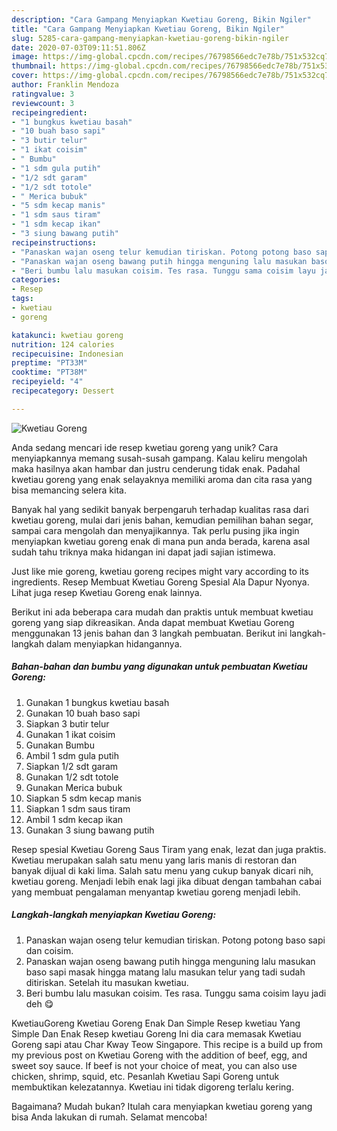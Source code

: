 ```yaml
---
description: "Cara Gampang Menyiapkan Kwetiau Goreng, Bikin Ngiler"
title: "Cara Gampang Menyiapkan Kwetiau Goreng, Bikin Ngiler"
slug: 5285-cara-gampang-menyiapkan-kwetiau-goreng-bikin-ngiler
date: 2020-07-03T09:11:51.806Z
image: https://img-global.cpcdn.com/recipes/76798566edc7e78b/751x532cq70/kwetiau-goreng-foto-resep-utama.jpg
thumbnail: https://img-global.cpcdn.com/recipes/76798566edc7e78b/751x532cq70/kwetiau-goreng-foto-resep-utama.jpg
cover: https://img-global.cpcdn.com/recipes/76798566edc7e78b/751x532cq70/kwetiau-goreng-foto-resep-utama.jpg
author: Franklin Mendoza
ratingvalue: 3
reviewcount: 3
recipeingredient:
- "1 bungkus kwetiau basah"
- "10 buah baso sapi"
- "3 butir telur"
- "1 ikat coisim"
- " Bumbu"
- "1 sdm gula putih"
- "1/2 sdt garam"
- "1/2 sdt totole"
- " Merica bubuk"
- "5 sdm kecap manis"
- "1 sdm saus tiram"
- "1 sdm kecap ikan"
- "3 siung bawang putih"
recipeinstructions:
- "Panaskan wajan oseng telur kemudian tiriskan. Potong potong baso sapi dan coisim."
- "Panaskan wajan oseng bawang putih hingga menguning lalu masukan baso sapi masak hingga matang lalu masukan telur yang tadi sudah ditiriskan. Setelah itu masukan kwetiau."
- "Beri bumbu lalu masukan coisim. Tes rasa. Tunggu sama coisim layu jadi deh 😋"
categories:
- Resep
tags:
- kwetiau
- goreng

katakunci: kwetiau goreng 
nutrition: 124 calories
recipecuisine: Indonesian
preptime: "PT33M"
cooktime: "PT38M"
recipeyield: "4"
recipecategory: Dessert

---
```



![Kwetiau Goreng](https://img-global.cpcdn.com/recipes/76798566edc7e78b/751x532cq70/kwetiau-goreng-foto-resep-utama.jpg)

Anda sedang mencari ide resep kwetiau goreng yang unik? Cara menyiapkannya memang susah-susah gampang. Kalau keliru mengolah maka hasilnya akan hambar dan justru cenderung tidak enak. Padahal kwetiau goreng yang enak selayaknya memiliki aroma dan cita rasa yang bisa memancing selera kita.

Banyak hal yang sedikit banyak berpengaruh terhadap kualitas rasa dari kwetiau goreng, mulai dari jenis bahan, kemudian pemilihan bahan segar, sampai cara mengolah dan menyajikannya. Tak perlu pusing jika ingin menyiapkan kwetiau goreng enak di mana pun anda berada, karena asal sudah tahu triknya maka hidangan ini dapat jadi sajian istimewa.

Just like mie goreng, kwetiau goreng recipes might vary according to its ingredients. Resep Membuat Kwetiau Goreng Spesial Ala Dapur Nyonya. Lihat juga resep Kwetiau Goreng enak lainnya.


Berikut ini ada beberapa cara mudah dan praktis untuk membuat kwetiau goreng yang siap dikreasikan. Anda dapat membuat Kwetiau Goreng menggunakan 13 jenis bahan dan 3 langkah pembuatan. Berikut ini langkah-langkah dalam menyiapkan hidangannya.

<!--inarticleads1-->

##### Bahan-bahan dan bumbu yang digunakan untuk pembuatan Kwetiau Goreng:

1. Gunakan 1 bungkus kwetiau basah
1. Gunakan 10 buah baso sapi
1. Siapkan 3 butir telur
1. Gunakan 1 ikat coisim
1. Gunakan  Bumbu
1. Ambil 1 sdm gula putih
1. Siapkan 1/2 sdt garam
1. Gunakan 1/2 sdt totole
1. Gunakan  Merica bubuk
1. Siapkan 5 sdm kecap manis
1. Siapkan 1 sdm saus tiram
1. Ambil 1 sdm kecap ikan
1. Gunakan 3 siung bawang putih


Resep spesial Kwetiau Goreng Saus Tiram yang enak, lezat dan juga praktis. Kwetiau merupakan salah satu menu yang laris manis di restoran dan banyak dijual di kaki lima. Salah satu menu yang cukup banyak dicari nih, kwetiau goreng. Menjadi lebih enak lagi jika dibuat dengan tambahan cabai yang membuat pengalaman menyantap kwetiau goreng menjadi lebih. 

<!--inarticleads2-->

##### Langkah-langkah menyiapkan Kwetiau Goreng:

1. Panaskan wajan oseng telur kemudian tiriskan. Potong potong baso sapi dan coisim.
1. Panaskan wajan oseng bawang putih hingga menguning lalu masukan baso sapi masak hingga matang lalu masukan telur yang tadi sudah ditiriskan. Setelah itu masukan kwetiau.
1. Beri bumbu lalu masukan coisim. Tes rasa. Tunggu sama coisim layu jadi deh 😋


KwetiauGoreng Kwetiau Goreng Enak Dan Simple Resep kwetiau Yang Simple Dan Enak Resep kwetiau Goreng Ini dia cara memasak Kwetiau Goreng sapi atau Char Kway Teow Singapore. This recipe is a build up from my previous post on Kwetiau Goreng with the addition of beef, egg, and sweet soy sauce. If beef is not your choice of meat, you can also use chicken, shrimp, squid, etc. Pesanlah Kwetiau Sapi Goreng untuk membuktikan kelezatannya. Kwetiau ini tidak digoreng terlalu kering. 

Bagaimana? Mudah bukan? Itulah cara menyiapkan kwetiau goreng yang bisa Anda lakukan di rumah. Selamat mencoba!
